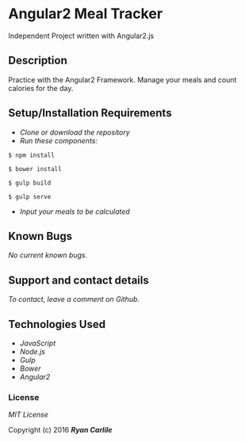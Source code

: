 # Angular2 Meal Tracker
Independent Project written with Angular2.js

## Description

Practice with the Angular2 Framework. Manage your meals and count calories for the day.

## Setup/Installation Requirements

* _Clone or download the repository_
* _Run these components:_
```
$ npm install
```
```
$ bower install
```
```
$ gulp build
```
```
$ gulp serve
```
* _Input your meals to be calculated_

## Known Bugs

_No current known bugs._

## Support and contact details

_To contact, leave a comment on Github._

## Technologies Used

* _JavaScript_
* _Node.js_
* _Gulp_
* _Bower_
* _Angular2_

### License

*MIT License*

Copyright (c) 2016 **_Ryan Carlile_**
